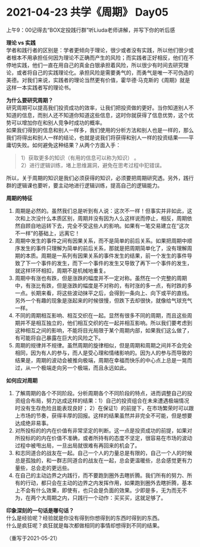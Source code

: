 #  2021-04-23 共学《周期》 Day05
上午9：00记得去“BOX定投践行群”听Liuda老师讲解，并写下你的听后感

**理论 vs 实践**  
学者和践行者的区别是：学者更倾向于理论，很少或者没有实践，所以他们很少或者根本不用承担任何因为理论不正确而产生的风险；而实践者正好相反，他们在不停地实践，他们一直在用自己的真金白银承担着风险，所以很少有时间去研究理论，或者将自己的实践理论化。承担风险是需要勇气的，而勇气是唯一不可伪造的美德。对我们来说，实践者的理论当然更有价值，霍华德·马克斯的《周期》就是这样一本实践者写的理论书。

**为什么要研究周期？**  
研究周期可以提高我们投资成功的效率，让我们把投资做的更好。当你知道别人不知道的信息，而别人还不知道你知道这些信息，这时你就获得了信息优势，这个优势可以增加你在和别人竞争时成功的概率。  
如果我们得到的信息和别人一样多，我们使用的分析方法和别人也是一样的，那么我们将得出和别人一样的结论，也就是说我们将获得和别人一样的投资结果——平庸切失败。如何避免这种结果？从两个方面入手：  
> 1）获取更多的知识（有用的信息可以称为知识） 。  
> 2）进行逻辑训练，堵上思维漏洞，避免在思考过程中犯错误。  

所以，关于周期的知识是我们必须获得的知识，必须要把周期研究透。另外，践行群的逻辑课也要听，要主动地进行逻辑训练，提高自己的逻辑能力。

**周期的特征**  
1. 周期是必然的。虽然我们总是听到有人说：这次不一样！但事实并非如此，这次和上次没什么本质区别，周期并没有因为人么这样说而停止，相反，周期依然自顾自地运转下去，完全不受这些人的影响。如果有一笔交易建立在“这次不一样”的基础上，远离它！  
2. 周期中发生的事件之间有因果关系，而不是简单的前后关系。如果把周期中顺序发生的事件只理解为简单的前后关系，那就是把周期简单化了，没有理解周期的本质。周期是一系列有因果关系的事件发生的结果，前一个发生的事件导致了下一个事件的发生，而下一个事件的发生又导致了再下一个事件的发生，就这样环环相扣，周期不是机械地重复。  
3. 周期中有涨也有跌，但是涨跌的幅度并不一定对称。虽然在一个完整的周期中，有涨比有跌，但是涨跌的幅度是不对称的，有时涨的多一点，有时跌的多一点。长期来看，将这些波动抹平之后，会得到一条向上、向下或平的直线。另外一个有趣的现象是涨起来的时候很慢，但跌下去却很快，就像给气球充气一样。  
4. 不同的周期相互影响、相互交织在一起。显然有很多不同的周期，而且这些周期并不是相互独立的，他们相互交织的在一起并相互影响。所以我们要考虑到这种相互之间的影响，不能将目光局限于某个周期内部，如果我们这么做了，有可能将自己暴露在巨大的风险之下。  
5. 周期的规律并不规律。虽然周期的旋律相似，但是周期和周期之间并不会完全相同，因为有人的参与，而人是受心理和情绪影响的。因为人的参与而导致的结果是，周期的波动会被推向极端，周期在幸福而快乐的中心点上总是一晃而过，从一个极端走向另一个极端，而且永远如此。

**如何应对周期**  
1. 了解周期的各个不同阶段。分析周期各个不同阶段的特点，进而调整自己的投资组合布局，努力达成这样的结果：1）自己的投资组合在未来遭遇极端情况时没有生存危险且能表现良好； 2）在保证1）的前提下，在市场繁荣时可以跟上市场的节奏，获得丰厚的回报。这样的结果虽然并非完全不可能，但是想要达成绝非易事。  
2. 对所投标的的内在价值有非常坚定的判断。这一点是投资成功的前提，如果对所投标的的内在价值不准确，或者所持有的态度不坚定，很容易在市场的波动过程中被甩出局，一旦出局就很难有再回来的机会了。  
3. 和志同道合的战友在一起。自己一个人的力量总是有限的，自己一个人的时候总是孤独的，和一群志同道合的战友在一起，总会更温暖些，总会感觉更有力量些，总会走的更远些。  
4. 在自己的主动边界之内践行，而不要跑到圈外去瞎折腾。我们所有的努力、所有的行动，都只会在主动的边界之内发挥作用，如果跑到圈外去瞎折腾，基本上不会有什么效果，即使有，也只会是负面的效果。少即是多，无为而无不为，在两个大周期之内，只践行一个动作：买买买，这就足够了。

**印象深刻的一句话是哪句话？**  
什么是经验呢？经验就是你没有得到你想得到的东西时得到的东西。  
什么是疯狂呢？疯狂就是每次都做相同的事情却想得到不同的结果。

（重写于2021-05-21）


